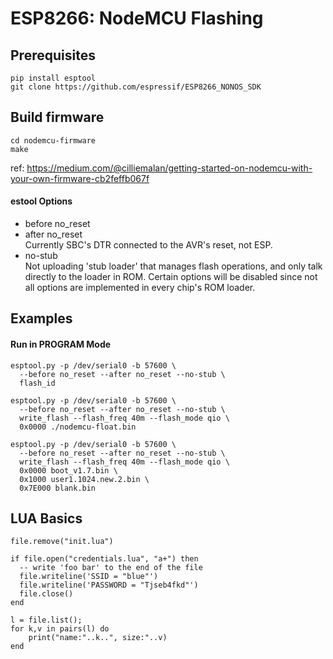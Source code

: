 ESP8266: NodeMCU Flashing
=

## Prerequisites

    pip install esptool
    git clone https://github.com/espressif/ESP8266_NONOS_SDK

## Build firmware

    cd nodemcu-firmware
    make

ref: https://medium.com/@cilliemalan/getting-started-on-nodemcu-with-your-own-firmware-cb2feffb067f


#### estool Options

- before no_reset
- after no_reset<br>
  Currently SBC's DTR connected to the AVR's reset, not ESP.
- no-stub<br>
  Not uploading 'stub loader' that manages flash operations, and only talk directly to the loader in ROM.
  Certain options will be disabled since not all options are implemented in every chip's ROM loader.


## Examples
#### Run in PROGRAM Mode

    esptool.py -p /dev/serial0 -b 57600 \
      --before no_reset --after no_reset --no-stub \
      flash_id

    esptool.py -p /dev/serial0 -b 57600 \
      --before no_reset --after no_reset --no-stub \
      write_flash --flash_freq 40m --flash_mode qio \
      0x0000 ./nodemcu-float.bin

    esptool.py -p /dev/serial0 -b 57600 \
      --before no_reset --after no_reset --no-stub \
      write_flash --flash_freq 40m --flash_mode qio \
      0x0000 boot_v1.7.bin \
      0x1000 user1.1024.new.2.bin \
      0x7E000 blank.bin


## LUA Basics

    file.remove("init.lua")

    if file.open("credentials.lua", "a+") then
      -- write 'foo bar' to the end of the file
      file.writeline('SSID = "blue"')
      file.writeline('PASSWORD = "Tjseb4fkd"')
      file.close()
    end

    l = file.list();
    for k,v in pairs(l) do
        print("name:"..k..", size:"..v)
    end
